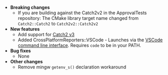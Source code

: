 <!-- See the [v.x.y.z milestone](https://github.com/approvals/ApprovalTests.cpp/milestone/__MILESTONE_NUMBER__?closed=1) for the full list of changes. -->

* **Breaking changes**
    * If you are building against the Catch2v2 in the ApprovalTests repository: The CMake library target name changed from `Catch2::Catch2` to `Catch2v2::Catch2v2`
* **New features**
    * Add support for [Catch2 v3](/doc/UsingCatch.md)
    * Added CrossPlatformReporters::VSCode - Launches via the [VSCode command line interface](https://code.visualstudio.com/docs/setup/mac). Requires `code` to be in your PATH.
* **Bug fixes**
    * None
* **Other changes**
    * Remove mingw `getenv_s()` declaration workaround
